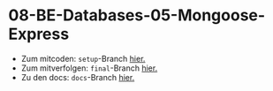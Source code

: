# 08-BE-Databases-05-Mongoose-Express

-   Zum mitcoden: `setup`-Branch [hier.](https://github.com/WD-23-D10-A/08-BE-Databases-05-Mongoose-Express/tree/setup)
-   Zum mitverfolgen: `final`-Branch [hier.](https://github.com/WD-23-D10-A/08-BE-Databases-05-Mongoose-Express/tree/final)
-   Zu den docs: `docs`-Branch [hier.](https://github.com/WD-23-D10-A/08-BE-Databases-05-Mongoose-Express/tree/docs)